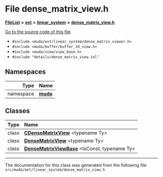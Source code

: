 

# File dense\_matrix\_view.h



[**FileList**](files.md) **>** [**ext**](dir_dee31a662aa40cb7fc08cb07824f4a9a.md) **>** [**linear\_system**](dir_6f09a74f7ee1db37d591c4a0fc2f2223.md) **>** [**dense\_matrix\_view.h**](dense__matrix__view_8h.md)

[Go to the source code of this file](dense__matrix__view_8h_source.md)



* `#include <muda/ext/linear_system/dense_matrix_viewer.h>`
* `#include <muda/buffer/buffer_2d_view.h>`
* `#include <muda/view/view_base.h>`
* `#include "details/dense_matrix_view.inl"`













## Namespaces

| Type | Name |
| ---: | :--- |
| namespace | [**muda**](namespacemuda.md) <br> |


## Classes

| Type | Name |
| ---: | :--- |
| class | [**CDenseMatrixView**](classmuda_1_1_c_dense_matrix_view.md) &lt;typename Ty&gt;<br> |
| class | [**DenseMatrixView**](classmuda_1_1_dense_matrix_view.md) &lt;typename Ty&gt;<br> |
| class | [**DenseMatrixViewBase**](classmuda_1_1_dense_matrix_view_base.md) &lt;IsConst, typename Ty&gt;<br> |



















































------------------------------
The documentation for this class was generated from the following file `src/muda/ext/linear_system/dense_matrix_view.h`


